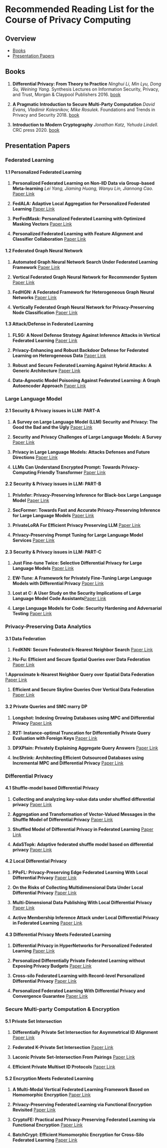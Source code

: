 # Recommended Reading List for the Course of Privacy Computing


## Overview
* [Books](#Books)
* [Presentation Papers](#Presentation-Papers)
  
## Books

1. **Differential Privacy: From Theory to Practice**
*Ninghui Li, Min Lyu, Dong Su, Weining Yang.* Synthesis Lectures on Information Security, Privacy, and Trust, Morgan & Claypool Publishers 2016. [book](https://doi.org/10.2200/S00735ED1V01Y201609SPT018)

2. **A Pragmatic Introduction to Secure Multi-Party Computation**
    *David Evans, Vladimir Kolesnikov, Mike Rosulek.* Foundations and Trends in Privacy and Security 2018. [book](https://ieeexplore.ieee.org/document/8584398)

3. **Introduction to Modern Cryptography**
    *Jonathan Katz, Yehuda Lindell.* CRC press 2020. [book](https://www.taylorfrancis.com/books/mono/10.1201/9781351133036/introduction-modern-cryptography-yehuda-lindell-jonathan-katz)
    


## Presentation Papers

###  Federated Learning

#### 1.1 Personalized Federated Learning
1. **Personalized Federated Learning on Non-IID Data via Group-based Meta-learning**
*Lei Yang, Jiaming Huang, Wanyu Lin, Jiannong Cao.* [Paper Link](https://dl.acm.org/doi/10.1145/3558005)

1. **FedALA: Adaptive Local Aggregation for Personalized Federated Learning** [Paper Link](https://ojs.aaai.org/index.php/AAAI/article/view/26330)

1. **PerFedMask: Personalized Federated Learning with Optimized Masking Vectors** [Paper Link](https://openreview.net/pdf?id=hxEIgUXLFF)

1. **Personalized Federated Learning with Feature Alignment and Classifier Collaboration** [Paper Link](https://openreview.net/pdf?id=SXZr8aDKia)

#### 1.2 Federated Graph Neural Network

1. **Automated Graph Neural Network Search Under Federated Learning Framework** [Paper Link](https://ieeexplore.ieee.org/document/10056291)

1. **Vertical Federated Graph Neural Network for Recommender System** [Paper Link](https://proceedings.mlr.press/v202/mai23b.html)

1. **FedHGN: A Federated Framework for Heterogeneous Graph Neural Networks** [Paper Link](https://www.ijcai.org/proceedings/2023/412)

1. **Vertically Federated Graph Neural Network for Privacy-Preserving Node Classification** [Paper Link](https://www.ijcai.org/proceedings/2022/272)

#### 1.3 Attack/Defense in Federated Learning

1. **FLSG: A Novel Defense Strategy Against Inference Attacks in Vertical Federated Learning** [Paper Link](https://ieeexplore.ieee.org/document/10210670)

1. **Privacy-Enhancing and Robust Backdoor Defense for Federated Learning on Heterogeneous Data** [Paper Link](https://ieeexplore.ieee.org/document/10292713)

1. **Robust and Secure Federated Learning Against Hybrid Attacks: A Generic Architecture** [Paper Link](https://ieeexplore.ieee.org/document/10328586)

1. **Data-Agnostic Model Poisoning Against Federated Learning: A Graph Autoencoder Approach** [Paper Link](https://ieeexplore.ieee.org/document/10419367)

### Large Language Model

#### 2.1 Security & Privacy issues in LLM: PART-A
1. **A Survey on Large Language Model (LLM) Security and Privacy: The Good the Bad and the Ugly** [Paper Link](https://arxiv.org/abs/2312.02003)

1. **Security and Privacy Challenges of Large Language Models: A Survey** [Paper Link](https://arxiv.org/abs/2402.00888)

1. **Privacy in Large Language Models: Attacks Defenses and Future Directions** [Paper Link](https://arxiv.org/abs/2310.10383)

1. **LLMs Can Understand Encrypted Prompt: Towards Privacy-Computing Friendly Transformer** [Paper Link](https://arxiv.org/abs/2305.18396)

#### 2.2 Security & Privacy issues in LLM: PART-B
1. **PrivInfer: Privacy-Preserving Inference for Black-box Large Language Model** [Paper Link](https://arxiv.org/abs/2310.12214)

1. **SecFormer: Towards Fast and Accurate Privacy-Preserving Inference for Large Language Models** [Paper Link](https://arxiv.org/abs/2401.00793)

1. **PrivateLoRA For Efficient Privacy Preserving LLM** [Paper Link](https://arxiv.org/abs/2311.14030)

1. **Privacy-Preserving Prompt Tuning for Large Language Model Services** [Paper Link](https://arxiv.org/abs/2305.06212)

#### 2.3 Security & Privacy issues in LLM: PART-C
1. **Just Fine-tune Twice: Selective Differential Privacy for Large Language Models** [Paper Link](https://doi.org/10.18653/v1/2022.emnlp-main.425)

1. **EW-Tune: A Framework for Privately Fine-Tuning Large Language Models with Differential Privacy** [Paper Link](https://doi.org/10.1109/ICDMW58026.2022.00078)

1. **Lost at C: A User Study on the Security Implications of Large Language Model Code Assistants**[Paper Link](https://www.usenix.org/conference/usenixsecurity23/presentation/sandoval)

1. **Large Language Models for Code: Security Hardening and Adversarial Testing** [Paper Link](https://doi.org/10.1145/3576915.3623175)

### Privacy-Preserving Data Analytics

#### 3.1 Data Federation
1. **FedKNN: Secure Federated k-Nearest Neighbor Search** [Paper Link](https://xuc.me/publication/sigmod24/fedknn/)

1. **Hu-Fu: Efficient and Secure Spatial Queries over Data Federation** [Paper Link](https://www.vldb.org/pvldb/vol15/p1159-tong.pdf)

1.**Approximate k-Nearest Neighbor Query over Spatial Data Federation** [Paper Link](https://doi.org/10.1007/978-3-031-30637-2_23)

1. **Efficient and Secure Skyline Queries Over Vertical Data Federation** [Paper Link](https://doi.org/10.1109/TKDE.2022.3222415)

#### 3.2 Private Queries and SMC marry DP
1. **Longshot: Indexing Growing Databases using MPC and Differential Privacy** [Paper Link](https://www.vldb.org/pvldb/vol16/p2005-zhang.pdf)

1. **R2T: Instance-optimal Truncation for Differentially Private Query Evaluation with Foreign Keys** [Paper Link](https://doi.org/10.1145/3604437.3604462)

1. **DPXPlain: Privately Explaining Aggregate Query Answers** [Paper Link](https://www.vldb.org/pvldb/vol16/p113-tao.pdf)

1. **IncShrink: Architecting Efficient Outsourced Databases using Incremental MPC and Differential Privacy** [Paper Link](https://doi.org/10.1145/3514221.3526151)

### Differential Privacy

#### 4.1 Shuffle-model based Differential Privacy
1. **Collecting and analyzing key-value data under shuffled differential privacy** [Paper Link](https://doi.org/10.1007/s11704-022-1572-0)

1. **Aggregation and Transformation of Vector-Valued Messages in the Shuffle Model of Differential Privacy** [Paper Link](https://doi.org/10.1109/TIFS.2022.3147643)

1. **Shuffled Model of Differential Privacy in Federated Learning** [Paper Link](http://proceedings.mlr.press/v130/girgis21a.html)

1. **AdaSTopk: Adaptive federated shuffle model based on differential privacy** [Paper Link](https://doi.org/10.1016/j.ins.2023.119186)

#### 4.2 Local Differential Privacy
1. **PPeFL: Privacy-Preserving Edge Federated Learning With Local Differential Privacy** [Paper Link](https://doi.org/10.1109/JIOT.2023.3264259)

1. **On the Risks of Collecting Multidimensional Data Under Local Differential Privacy** [Paper Link](https://www.vldb.org/pvldb/vol16/p1126-arcolezi.pdf)

1. **Multi-Dimensional Data Publishing With Local Differential Privacy** [Paper Link](https://doi.org/10.48786/edbt.2023.15)

1. **Active Membership Inference Attack under Local Differential Privacy in Federated Learning** [Paper Link](https://proceedings.mlr.press/v206/nguyen23e.html)

#### 4.3 Differential Privacy Meets Federated Learning
1. **Differential Privacy in HyperNetworks for Personalized Federated Learning** [Paper Link](https://doi.org/10.1145/3583780.3615203)

1. **Personalized Differentially Private Federated Learning without Exposing Privacy Budgets** [Paper Link](https://doi.org/10.1145/3583780.3615247)

1. **Cross-silo Federated Learning with Record-level Personalized Differential Privacy** [Paper Link](https://doi.org/10.48550/arXiv.2401.16251)

1. **Personalized Federated Learning With Differential Privacy and Convergence Guarantee** [Paper Link](https://doi.org/10.1109/TIFS.2023.3293417)

### Secure Multi-party Computation & Encryption

#### 5.1 Private Set Intersection

1. **Differentially Private Set Intersection for Asymmetrical ID Alignment** [Paper Link](https://doi.org/10.1109/TIFS.2022.3207911)

1. **Federated K-Private Set Intersection** [Paper Link](https://doi.org/10.1145/3511808.3557321)

1. **Laconic Private Set-Intersection From Pairings** [Paper Link](https://doi.org/10.1145/3548606.3560642)

1. **Efficient Private Multiset ID Protocols** [Paper Link](https://doi.org/10.1007/978-981-99-7356-9_21)

#### 5.2 Encryption Meets Federated Learning

1. **A Multi-Modal Vertical Federated Learning Framework Based on Homomorphic Encryption** [Paper Link](https://doi.org/10.1109/TIFS.2023.3340994)

1. **Privacy-Preserving Federated Learning via Functional Encryption Revisited** [Paper Link](https://doi.org/10.1109/TIFS.2023.3255171)

1. **CryptoFE: Practical and Privacy-Preserving Federated Learning via Functional Encryption** [Paper Link](https://doi.org/10.1109/GLOBECOM48099.2022.10001080)

1. **BatchCrypt: Efficient Homomorphic Encryption for Cross-Silo Federated Learning** [Paper Link](https://www.usenix.org/conference/atc20/presentation/zhang-chengliang)
